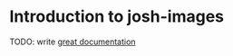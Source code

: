 # Introduction to josh-images

TODO: write [great documentation](http://jacobian.org/writing/what-to-write/)
